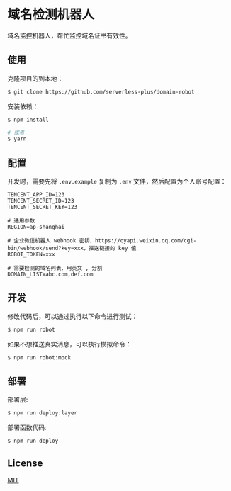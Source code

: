 # 域名检测机器人

域名监控机器人，帮忙监控域名证书有效性。

## 使用

克隆项目的到本地：

```bash
$ git clone https://github.com/serverless-plus/domain-robot
```

安装依赖：

```bash
$ npm install

# 或者
$ yarn
```

## 配置

开发时，需要先将 `.env.example` 复制为 `.env` 文件，然后配置为个人账号配置：

```
TENCENT_APP_ID=123
TENCENT_SECRET_ID=123
TENCENT_SECRET_KEY=123

# 通用参数
REGION=ap-shanghai

# 企业微信机器人 webhook 密钥，https://qyapi.weixin.qq.com/cgi-bin/webhook/send?key=xxx，推送链接的 key 值
ROBOT_TOKEN=xxx

# 需要检测的域名列表，用英文 , 分割
DOMAIN_LIST=abc.com,def.com
```

## 开发

修改代码后，可以通过执行以下命令进行测试：

```bash
$ npm run robot
```

如果不想推送真实消息，可以执行模拟命令：

```bash
$ npm run robot:mock
```

## 部署

部署层:

```bash
$ npm run deploy:layer
```

部署函数代码:

```bash
$ npm run deploy
```

## License

[MIT](./LICENSE)
